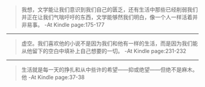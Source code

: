 >我想，文学能让我们意识到我们自己的匮乏，还有生活中那些已经削弱我们并正在让我们气喘吁吁的东西，文学能够然我们明白，像一个人一样活着并非易事。
-At Kindle page:175-177

-----------------

>虚空。我们喜欢他的小说不是因为我们和他有一样的生活，而是因为我们能从他留下的空白中填补上自己想要的一切。
-At Kindle page:231-232

-----------------

>生活就是每一天的挣扎和从中些许的希望——抑或绝望——但绝不是麻木。他
-At Kindle page:37-38